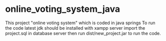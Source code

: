 # online_voting_system_java
This project "online voting system" which is coded in java springs
To run the code latest jdk should be installed with xampp server
import the project.sql in database server
then run dist/new_project.jar to run the code.

